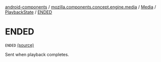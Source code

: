 [android-components](../../../index.md) / [mozilla.components.concept.engine.media](../../index.md) / [Media](../index.md) / [PlaybackState](index.md) / [ENDED](./-e-n-d-e-d.md)

# ENDED

`ENDED` [(source)](https://github.com/mozilla-mobile/android-components/blob/master/components/concept/engine/src/main/java/mozilla/components/concept/engine/media/Media.kt#L143)

Sent when playback completes.

